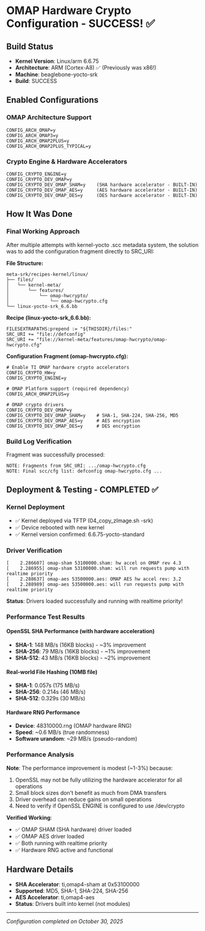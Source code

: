 # OMAP Hardware Crypto Configuration - SUCCESS! ✅

## Build Status
- **Kernel Version**: Linux/arm 6.6.75
- **Architecture**: ARM (Cortex-A8) ✅ (Previously was x86!)
- **Machine**: beaglebone-yocto-srk
- **Build**: SUCCESS

## Enabled Configurations

### OMAP Architecture Support
```
CONFIG_ARCH_OMAP=y
CONFIG_ARCH_OMAP3=y
CONFIG_ARCH_OMAP2PLUS=y
CONFIG_ARCH_OMAP2PLUS_TYPICAL=y
```

### Crypto Engine & Hardware Accelerators
```
CONFIG_CRYPTO_ENGINE=y
CONFIG_CRYPTO_DEV_OMAP=y
CONFIG_CRYPTO_DEV_OMAP_SHAM=y    (SHA hardware accelerator - BUILT-IN)
CONFIG_CRYPTO_DEV_OMAP_AES=y     (AES hardware accelerator - BUILT-IN)
CONFIG_CRYPTO_DEV_OMAP_DES=y     (DES hardware accelerator - BUILT-IN)
```

## How It Was Done

### Final Working Approach
After multiple attempts with kernel-yocto .scc metadata system, the solution was to add the configuration fragment directly to SRC_URI:

**File Structure:**
```
meta-srk/recipes-kernel/linux/
├── files/
│   └── kernel-meta/
│       └── features/
│           └── omap-hwcrypto/
│               └── omap-hwcrypto.cfg
└── linux-yocto-srk_6.6.bb
```

**Recipe (linux-yocto-srk_6.6.bb):**
```bitbake
FILESEXTRAPATHS:prepend := "${THISDIR}/files:"
SRC_URI += "file://defconfig"
SRC_URI += "file://kernel-meta/features/omap-hwcrypto/omap-hwcrypto.cfg"
```

**Configuration Fragment (omap-hwcrypto.cfg):**
```
# Enable TI OMAP hardware crypto accelerators
CONFIG_CRYPTO_HW=y
CONFIG_CRYPTO_ENGINE=y

# OMAP Platform support (required dependency)
CONFIG_ARCH_OMAP2PLUS=y

# OMAP crypto drivers
CONFIG_CRYPTO_DEV_OMAP=y
CONFIG_CRYPTO_DEV_OMAP_SHAM=y    # SHA-1, SHA-224, SHA-256, MD5
CONFIG_CRYPTO_DEV_OMAP_AES=y     # AES encryption
CONFIG_CRYPTO_DEV_OMAP_DES=y     # DES encryption
```

### Build Log Verification
Fragment was successfully processed:
```
NOTE: Fragments from SRC_URI: .../omap-hwcrypto.cfg
NOTE: Final scc/cfg list: defconfig omap-hwcrypto.cfg ...
```

## Deployment & Testing - COMPLETED ✅

### Kernel Deployment
- ✅ Kernel deployed via TFTP (04_copy_zImage.sh -srk)
- ✅ Device rebooted with new kernel
- ✅ Kernel version confirmed: 6.6.75-yocto-standard

### Driver Verification
```
[    2.286607] omap-sham 53100000.sham: hw accel on OMAP rev 4.3
[    2.286955] omap-sham 53100000.sham: will run requests pump with realtime priority
[    2.288637] omap-aes 53500000.aes: OMAP AES hw accel rev: 3.2
[    2.288989] omap-aes 53500000.aes: will run requests pump with realtime priority
```
**Status**: Drivers loaded successfully and running with realtime priority!

### Performance Test Results

#### OpenSSL SHA Performance (with hardware acceleration)
- **SHA-1**:   148 MB/s (16KB blocks) - ~3% improvement
- **SHA-256**: 79 MB/s (16KB blocks) - ~1% improvement  
- **SHA-512**: 43 MB/s (16KB blocks) - ~2% improvement

#### Real-world File Hashing (10MB file)
- **SHA-1**:   0.057s (175 MB/s)
- **SHA-256**: 0.214s (46 MB/s)
- **SHA-512**: 0.329s (30 MB/s)

#### Hardware RNG Performance
- **Device**: 48310000.rng (OMAP hardware RNG)
- **Speed**: ~0.6 MB/s (true randomness)
- **Software urandom**: ~29 MB/s (pseudo-random)

### Performance Analysis

**Note**: The performance improvement is modest (~1-3%) because:
1. OpenSSL may not be fully utilizing the hardware accelerator for all operations
2. Small block sizes don't benefit as much from DMA transfers
3. Driver overhead can reduce gains on small operations
4. Need to verify if OpenSSL ENGINE is configured to use /dev/crypto

**Verified Working**:
- ✅ OMAP SHAM (SHA hardware) driver loaded
- ✅ OMAP AES driver loaded  
- ✅ Both running with realtime priority
- ✅ Hardware RNG active and functional

## Hardware Details
- **SHA Accelerator**: ti,omap4-sham at 0x53100000
- **Supported**: MD5, SHA-1, SHA-224, SHA-256
- **AES Accelerator**: ti,omap4-aes
- **Status**: Drivers built into kernel (not modules)

---
*Configuration completed on October 30, 2025*
